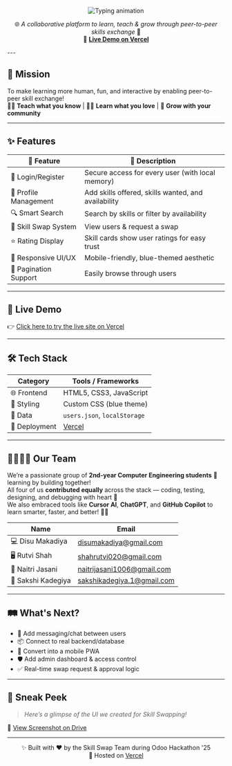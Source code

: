 <p align="center">
  <img src="https://readme-typing-svg.herokuapp.com?font=Fira+Code&size=24&duration=3000&pause=800&color=00FFFF&center=true&vCenter=true&width=600&lines=Skill+Swap+Platform+🤝" alt="Typing animation" />
</p>

<div align="center">

🌐 *A collaborative platform to learn, teach & grow through peer-to-peer skills exchange* 🌱  
🚀 [**Live Demo on Vercel**](https://odoohackathon-skillswap.vercel.app/)

</div>
---

## 🎯 Mission

To make learning more human, fun, and interactive by enabling peer-to-peer skill exchange!  
🧑‍🏫 **Teach what you know** | 🧑‍🎓 **Learn what you love** | 🤝 **Grow with your community**

---

## ✨ Features

| 🚀 Feature              | 💬 Description |
|------------------------|----------------|
| 🔐 Login/Register      | Secure access for every user (with local memory) |
| 👤 Profile Management   | Add skills offered, skills wanted, and availability |
| 🔍 Smart Search         | Search by skills or filter by availability |
| 🔁 Skill Swap System    | View users & request a swap |
| ⭐ Rating Display       | Skill cards show user ratings for easy trust |
| 📱 Responsive UI/UX     | Mobile-friendly, blue-themed aesthetic |
| 🔢 Pagination Support   | Easily browse through users |

---

## 🚀 Live Demo

👉 [Click here to try the live site on Vercel](https://odoohackathon-skillswap.vercel.app/)

---

## 🛠️ Tech Stack

| Category      | Tools / Frameworks |
|---------------|---------------------|
| 🌐 Frontend   | HTML5, CSS3, JavaScript |
| 🎨 Styling    | Custom CSS (blue theme) |
| 🧠 Data       | `users.json`, `localStorage` |
| 🚀 Deployment | [Vercel](https://vercel.com/) |

---

## 👨‍👩‍👧‍👦 Our Team

We’re a passionate group of **2nd-year Computer Engineering students** 🧠 learning by building together!  
All four of us **contributed equally** across the stack — coding, testing, designing, and debugging with heart 💙  
We also embraced tools like **Cursor AI**, **ChatGPT**, and **GitHub Copilot** to learn smarter, faster, and better! 🤖✨

| Name               | Email                          |
|--------------------|---------------------------------|
| 💻 Disu Makadiya   | disumakadiya@gmail.com         |
| 🖥️ Rutvi Shah      | shahrutvi020@gmail.com         |
| 🎨 Naitri Jasani   | naitrijasani1006@gmail.com     |
| 📣 Sakshi Kadegiya | sakshikadegiya.1@gmail.com     |

---

## 🛤️ What's Next?

- 💬 Add messaging/chat between users  
- 📦 Connect to real backend/database  
- 📱 Convert into a mobile PWA  
- 🛡️ Add admin dashboard & access control  
- ✅ Real-time swap request & approval logic

---

## 📸 Sneak Peek

> *Here’s a glimpse of the UI we created for Skill Swapping!*

📂 [View Screenshot on Drive](https://drive.google.com/file/d/1Rus_w4fZFkXDd3c65fGXxuxx6Zb8AmEx/view?usp=drive_link)

---

<div align="center">

✨ Built with ❤️ by the Skill Swap Team during Odoo Hackathon '25  
🚀 Hosted on [Vercel](https://odoohackathon-skillswap.vercel.app/)

</div>
